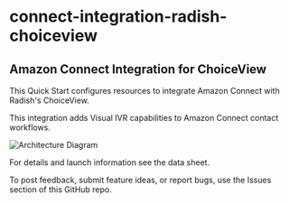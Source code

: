 # connect-integration-radish-choiceview
## Amazon Connect Integration for ChoiceView

This Quick Start configures resources to integrate Amazon Connect with Radish's ChoiceView.

This integration adds Visual IVR capabilities to Amazon Connect contact workflows.

![Architecture Diagram](https://static.radishsystems.com/ChoiceView/quickstart/Integration%20Architecture.png "Integration Architecture")

For details and launch information see the data sheet.

To post feedback, submit feature ideas, or report bugs, use the Issues section of this GitHub repo.